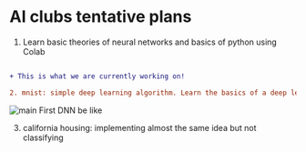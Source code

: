 # AI clubs tentative plans

1. Learn basic theories of neural networks and basics of python using Colab

```diff

+ This is what we are currently working on!

2. mnist: simple deep learning algorithm. Learn the basics of a deep learning model that processes images

```

![main](https://thumbs.gfycat.com/SeparateFrayedChafer-max-1mb.gif)
First DNN be like

3. california housing: implementing almost the same idea but not classifying

